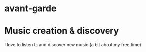 # avant-garde
# Music creation & discovery

I love to listen to and discover new music (a bit about my free time)
